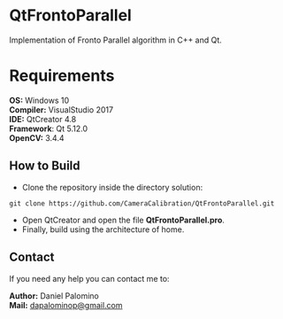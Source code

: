 # QtFrontoParallel
Implementation of Fronto Parallel algorithm in C++ and Qt.

# Requirements

**OS:** Windows 10 <br/>
**Compiler:** VisualStudio 2017 <br/>
**IDE:** QtCreator 4.8 <br/>
**Framework**: Qt 5.12.0 <br/>
**OpenCV:** 3.4.4

## How to Build

 *  Clone the repository inside the directory solution:
 
 ``
 git clone https://github.com/CameraCalibration/QtFrontoParallel.git
 ``
 
 *  Open QtCreator and open the file **QtFrontoParallel.pro**.
 *  Finally, build using the architecture of home.
 
## Contact
If you need any help you can contact me to:
 
**Author:** Daniel Palomino <br/>
**Mail:**   dapalominop@gmail.com
